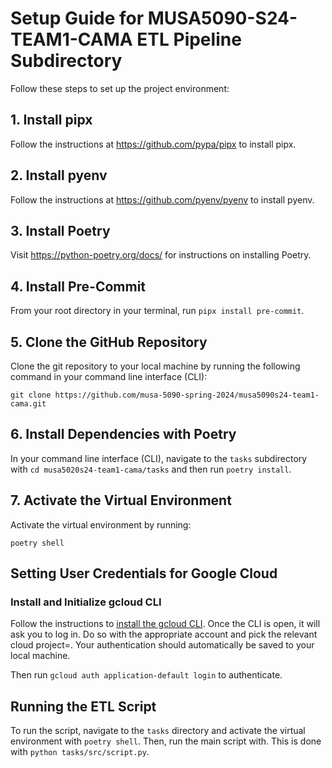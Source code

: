 # Setup Guide for MUSA5090-S24-TEAM1-CAMA ETL Pipeline Subdirectory

Follow these steps to set up the project environment:

## 1. Install pipx
Follow the instructions at https://github.com/pypa/pipx to install pipx.

## 2. Install pyenv
Follow the instructions at https://github.com/pyenv/pyenv to install pyenv.

## 3. Install Poetry
Visit https://python-poetry.org/docs/ for instructions on installing Poetry.

## 4. Install Pre-Commit
From your root directory in your terminal, run `pipx install pre-commit`.

## 5. Clone the GitHub Repository
Clone the git repository to your local machine by running the following command in your command line interface (CLI):

`git clone https://github.com/musa-5090-spring-2024/musa5090s24-team1-cama.git`

## 6. Install Dependencies with Poetry
In your command line interface (CLI), navigate to the `tasks` subdirectory with `cd musa5020s24-team1-cama/tasks` and then run `poetry install`.

## 7. Activate the Virtual Environment
Activate the virtual environment by running:

`poetry shell`

## Setting User Credentials for Google Cloud

### Install and Initialize gcloud CLI

Follow the instructions to [install the gcloud CLI](https://cloud.google.com/sdk/docs/install). Once the CLI is open, it will ask you to log in. Do so with the appropriate account and pick the relevant cloud project=. Your authentication should automatically be saved to your local machine.

Then run `gcloud auth application-default login` to authenticate.

## Running the ETL Script
To run the script, navigate to the `tasks` directory and activate the virtual environment with `poetry shell`. Then, run the main script with. This is done with `python tasks/src/script.py`.